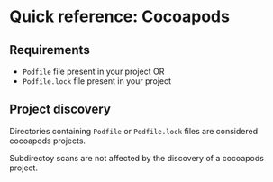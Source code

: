 # Quick reference: Cocoapods

## Requirements

- `Podfile` file present in your project
OR
- `Podfile.lock` file present in your project

## Project discovery

Directories containing `Podfile` or `Podfile.lock` files are considered
cocoapods projects.

Subdirectoy scans are not affected by the discovery of a cocoapods project.
